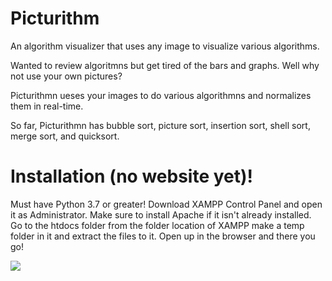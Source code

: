 # Picturithm
An algorithm visualizer that uses any image to visualize various algorithms. 



Wanted to review algoritmns but get tired of the bars and graphs. Well why not use your own pictures? 

Picturithmn ueses your images to do various algorithmns and normalizes them in real-time. 

So far, Picturithmn has bubble sort, picture sort, insertion sort, shell sort, merge sort, and quicksort. 




# Installation (no website yet)! #

Must have Python 3.7 or greater! 
Download XAMPP Control Panel and open it as Administrator. Make sure to install Apache if it isn't already installed. 
Go to the htdocs folder from the folder location of XAMPP make a temp folder in it and extract the files to it.
Open up in the browser and there you go!

![](https://i.imgur.com/RqnQ2VP.gif)
